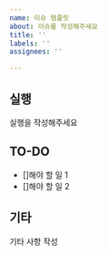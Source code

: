 ```yaml
---
name: 이슈 템플릿
about: 이슈를 작성해주세요
title: ''
labels: ''
assignees: ''

---
```


## 실행
실행을 작성해주세요

## TO-DO
- []해야 할 일 1
- []해야 할 일 2

## 기타
기타 사항 작성
